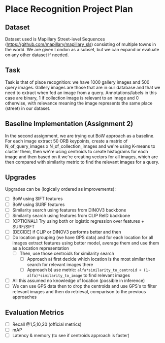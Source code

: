 # Place Recognition Project Plan

## Dataset

Dataset used is Mapillary Street-level Sequences (https://github.com/mapillary/mapillary_sls) consisting of multiple towns in the world. We are given London as a subset, but we can expand or evaluate on any other dataset if needed.

## Task

Task is that of place recognition: we have 1000 gallery images and 500 query images. Gallery images are those that are in our database and that we need to extract when fed an image from a query. Annotations/labels in this case are binary, 1 if collection image is relevant to an image and 0 otherwise, with relevance meaning the image represents the same place (street) in our dataset.

## Baseline Implementation (Assignment 2)

In the second assignment, we are trying out BoW approach as a baseline. For each image extract 50 ORB keypoints, create a matrix of N_of_query_images x N_of_collection_images and we're using K-means to cluster them, then we're using centroids to create histograms for each image and then based on it we're creating vectors for all images, which are then compared with similarity metric to find the relevant images for a query.

## Upgrades

Upgrades can be (logically ordered as improvements):

- [ ] BoW using SIFT features
- [ ] BoW using SURF features
- [ ] Similarity search using features from DINOV3 backbone
- [ ] Similarity search using features from CLIP ReID backbone
- [ ] [OPTIONAL] Try using both or logistic regression over features + SURF/SIFT
- [ ] [DECIDE] if CLIP or DINOV3 performs better and then
- [ ] Do location grouping (we have GPS data) and for each location for all images extract features using better model, average them and use them as a location representation
  - [ ] Then, use those centroids for similarity search
    - [ ] Approach a) first decide which location is the most similar then search for relevant images there
    - [ ] Approach b) use metric: `alfa*similarity_to_centroid + (1-alfa)*similarity_to_image` to find relevant images
- [ ] All this assumed no knowledge of location (possible in inference)
- [ ] We can use GPS data then to drop the centroids and use GPS's to filter relevant images and then do retrieval, comparison to the previous approaches

## Evaluation Metrics

- [ ] Recall @1,5,10,20 (official metrics)
- [ ] mAP
- [ ] Latency & memory (to see if centroids approach is faster)
